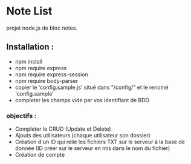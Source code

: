 # Note List
projet node.js de bloc notes.

## Installation :
- npm install
- npm require express
- npm require express-session
- npm require body-parser
- copier le 'config.sample.js' situé dans "/config/" et le renomé 'config.sample'
- completer les champs vide par vos identifiant de BDD

### objectifs :
- Completer le CRUD (Update et Delete)
- Ajouts des utilisateurs (chaque utilisateur son dossier)
- Création d'un ID qui relie les fichiers TXT sur le serveur à la base de donnée (ID créer sur le serveur en mis dans le nom du fichier)
- Création de compte
